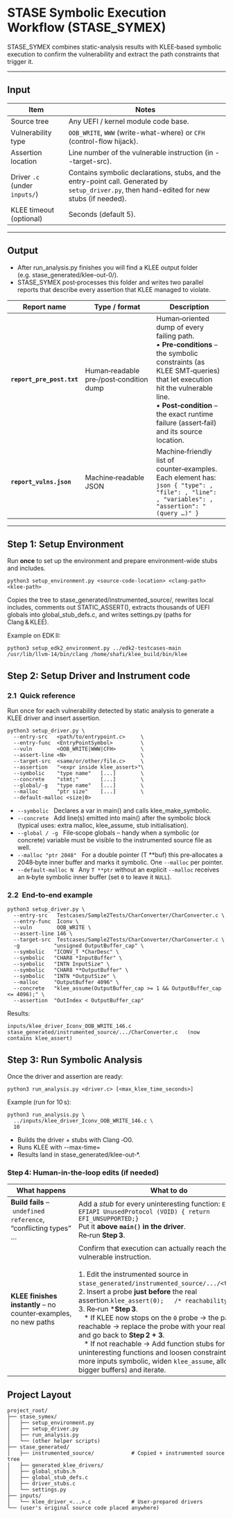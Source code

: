 # STASE Symbolic Execution Workflow (STASE_SYMEX)
STASE_SYMEX combines static-analysis results with KLEE‑based symbolic execution to confirm the vulnerability and extract the path constraints that trigger it.

---

## Input

| Item | Notes |
|------|-------|
| Source tree| Any UEFI / kernel module code base. |
| Vulnerability type |`OOB_WRITE`, `WWW` (write-what-where) or `CFH` (control-flow hijack). |
| Assertion location | Line number of the vulnerable instruction (in --target-src). |
| Driver `.c` (under `inputs/`) | Contains symbolic declarations, stubs, and the entry-point call. Generated by `setup_driver.py`, then hand-edited for new stubs (if needed). |
| KLEE timeout (optional) | Seconds (default 5). |

---

## Output
- After run_analysis.py finishes you will find a KLEE output folder (e.g. stase_generated/klee-out-0/).
- STASE_SYMEX post‑processes this folder and writes two parallel reports that describe every assertion that KLEE managed to violate.
  
| Report name               | Type / format | Description                                                                                                                                                                                                                                                                   |
| ------------------------- | ------------- | -------------------------------------------------------------------------- |
| **`report_pre_post.txt`** | Human‑readable pre‑/post‑condition dump   | Human‑oriented dump of every failing path.<br>▪ **Pre‑conditions** – the symbolic constraints (as KLEE SMT‑queries) that let execution hit the vulnerable line.<br>▪ **Post‑condition** – the exact runtime failure (assert‑fail) and its source location. |
| **`report_vulns.json`**   | Machine‑readable JSON          | Machine‑friendly list of counter‑examples.<br>Each element has:<br>```json { "type": , "file": , "line": , "variables": , "assertion": "(query …)" } ```            |

---

## Step 1: Setup Environment

Run **once** to set up the environment and prepare environment-wide stubs and includes.

```
python3 setup_environment.py <source-code-location> <clang-path> <klee-path>
```
Copies the tree to stase_generated/instrumented_source/, rewrites local
includes, comments out STATIC_ASSERT(), extracts thousands of UEFI globals
into global_stub_defs.c, and writes settings.py (paths for Clang & KLEE).

Example on EDK II:
```
python3 setup_edk2_environment.py ../edk2-testcases-main /usr/lib/llvm-14/bin/clang /home/shafi/klee_build/bin/klee
```

## Step 2: Setup Driver and Instrument code
### 2.1  Quick reference
Run once for each vulnerability detected by static analysis to generate a KLEE driver and insert assertion.
```
python3 setup_driver.py \
  --entry-src   <path/to/entrypoint.c>     \
  --entry-func  <EntryPointSymbol>         \
  --vuln        <OOB_WRITE|WWW|CFH>        \
  --assert-line <N>                        \
  --target-src  <same/or/other/file.c>     \
  --assertion   "<expr inside klee_assert>"\
  --symbolic    "type name"   [...]        \
  --concrete    "stmt;"       [...]        \
  --global/-g   "type name"   [...]        \
  --malloc      "ptr size"    [...]        \
  --default-malloc <size|0>
```
- `--symbolic`   Declares a var in main() and calls klee_make_symbolic.
- `--concrete`   Add line(s) emitted into main() after the symbolic block (typical uses: extra malloc, klee_assume, stub initialisation).
- `--global / -g`   File‑scope globals – handy when a symbolic (or concrete) variable must be visible to the instrumented source file as well.
- `--malloc "ptr 2048"`   For a double pointer (T **buf) this pre‑allocates a 2048‑byte inner buffer and marks it symbolic. One `--malloc` per pointer.
- `--default-malloc N`   Any `T **ptr` without an explicit `--malloc` receives an `N`‑byte symbolic inner buffer (set `0` to leave it `NULL`).


### 2.2  End‑to‑end example
```
python3 setup_driver.py \
  --entry-src   Testcases/Sample2Tests/CharConverter/CharConverter.c \
  --entry-func  Iconv \
  --vuln        OOB_WRITE \
  --assert-line 146 \
  --target-src  Testcases/Sample2Tests/CharConverter/CharConverter.c \
  -g           "unsigned OutputBuffer_cap" \
  --symbolic   "ICONV_T *CharDesc" \
  --symbolic   "CHAR8 *InputBuffer" \
  --symbolic   "INTN InputSize" \
  --symbolic   "CHAR8 **OutputBuffer" \
  --symbolic   "INTN *OutputSize" \
  --malloc     "OutputBuffer 4096" \
  --concrete   "klee_assume(OutputBuffer_cap >= 1 && OutputBuffer_cap <= 4096);" \
  --assertion  "OutIndex < OutputBuffer_cap"
```
Results:
```
inputs/klee_driver_Iconv_OOB_WRITE_146.c
stase_generated/instrumented_source/.../CharConverter.c   (now contains klee_assert)
```

## Step 3: Run Symbolic Analysis

Once the driver and assertion are ready:

```
python3 run_analysis.py <driver.c> [<max_klee_time_seconds>]

```

Example (run for 10 s):
```
python3 run_analysis.py \
  ../inputs/klee_driver_Iconv_OOB_WRITE_146.c \
  10
```

- Builds the driver + stubs with Clang ‑O0.
- Runs KLEE with --max-time=<timeout>
- Results land in stase_generated/klee-out‑*.

### Step 4: Human-in-the-loop edits (if needed)
| What happens                                                    | What to do                                                                                                                                                                                                                                                                                                                                                                                                                                                                                                                                                                                                                                                                                                                                        |
| --------------------------------------------------------------- | ------------------------------------------------------------------------------------------------------------------------------------------------------------------------------------------------------------------------------------------------------------------------------------------------------------------------------------------------------------------------------------------------------------------------------------------------------------------------------------------------------------------------------------------------------------------------------------------------------------------------------------------------------------------------------------------------------------------------------------------------- |
| **Build fails** – `undefined reference`, “conflicting types” …  | Add a *stub* for every uninteresting function: ```EFI_STATUS EFIAPI UnusedProtocol (VOID) { return EFI_UNSUPPORTED;}``` <br>Put it **above `main()` in the driver**.<br> Re‑run **Step 3**.                                                                                                                                                                                                                                                                                                                                                                                                                                                                                 |
| **KLEE finishes instantly** – no counter‑examples, no new paths | Confirm that execution can actually reach the vulnerable instruction.<br><br>1. Edit the instrumented source in `stase_generated/instrumented_source/.../<target>.c`. <br>2. Insert a probe **just before** the real assertion.```klee_assert(0);   /* reachability probe */```<br>3. Re‑run ***Step 3**.<br>   \* If KLEE now stops on the `0` probe → the path is reachable → replace the probe with your real assertion and go back to **Step 2 + 3**.<br>   \* If not reachable → Add function stubs for the uninteresting functions and loosen constraints (make more inputs symbolic, widen `klee_assume`, allocate bigger buffers) and iterate. |

##  Project Layout
```
project_root/
├── stase_symex/
│   ├── setup_environment.py
│   ├── setup_driver.py
│   ├── run_analysis.py
│   └── (other helper scripts)
├── stase_generated/
│   ├── instrumented_source/            # Copied + instrumented source tree
│   ├── generated_klee_drivers/
│   ├── global_stubs.h
│   ├── global_stub_defs.c
│   ├── driver_stubs.c
│   └── settings.py
├── inputs/
│   └── klee_driver_<...>.c             # User-prepared drivers
└── (user's original source code placed anywhere)

```

